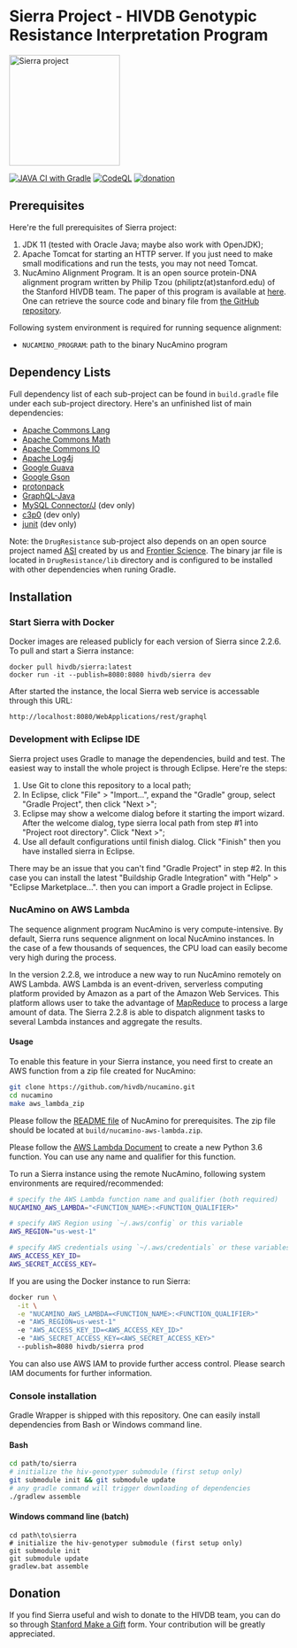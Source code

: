 # Sierra Project - HIVDB Genotypic Resistance Interpretation Program

<img alt="Sierra project" src="https://cms.hivdb.org/prod/images/slide-sierra.png" width="200">

[![JAVA CI with Gradle](https://github.com/hivdb/sierra/actions/workflows/gradle.yml/badge.svg)](https://github.com/hivdb/sierra/actions/workflows/gradle.yml)
[![CodeQL](https://github.com/hivdb/sierra/actions/workflows/codeql-analysis.yml/badge.svg)](https://github.com/hivdb/sierra/actions/workflows/codeql-analysis.yml)<!--
[![codecov](https://codecov.io/gh/hivdb/sierra/branch/master/graph/badge.svg)](https://codecov.io/gh/hivdb/sierra)-->
[![donation](https://img.shields.io/badge/Donate-Stanford_Giving-green.svg)][donation]

## Prerequisites

Here're the full prerequisites of Sierra project:

1. JDK 11 (tested with Oracle Java; maybe also work with OpenJDK);
2. Apache Tomcat for starting an HTTP server. If you just need to make small
   modifications and run the tests, you may not need Tomcat.
3. NucAmino Alignment Program. It is an open source protein-DNA alignment
   program written by Philip Tzou (philiptz(at)stanford.edu) of the Stanford
   HIVDB team. The paper of this program is available at
   [here][nucamino-paper]. One can retrieve the source code and binary file
   from [the GitHub repository][nucamino-github].

Following system environment is required for running sequence alignment:

- `NUCAMINO_PROGRAM`: path to the binary NucAmino program

## Dependency Lists

Full dependency list of each sub-project can be found in `build.gradle` file
under each sub-project directory. Here's an unfinished list of main
dependencies:

- [Apache Commons Lang][commons-lang]
- [Apache Commons Math][commons-math]
- [Apache Commons IO][commons-io]
- [Apache Log4j][log4j]
- [Google Guava][guava]
- [Google Gson][gson]
- [protonpack][protonpack]
- [GraphQL-Java][graphql-java]
- [MySQL Connector/J][connector-j] (dev only)
- [c3p0][c3p0] (dev only)
- [junit][junit] (dev only)

Note: the `DrugResistance` sub-project also depends on an open source project
named [ASI][asi-github] created by us and [Frontier Science][fstrf]. The
binary jar file is located in `DrugResistance/lib` directory and is configured
to be installed with other dependencies when runing Gradle.


## Installation

### Start Sierra with Docker

Docker images are released publicly for each version of Sierra since 2.2.6.
To pull and start a Sierra instance:

    docker pull hivdb/sierra:latest
    docker run -it --publish=8080:8080 hivdb/sierra dev

After started the instance, the local Sierra web service is accessable
through this URL:

    http://localhost:8080/WebApplications/rest/graphql

### Development with Eclipse IDE

Sierra project uses Gradle to manage the dependencies, build and test. The
easiest way to install the whole project is through Eclipse. Here're the steps:

1. Use Git to clone this repository to a local path;
2. In Eclipse, click "File" > "Import...", expand the "Gradle" group, select
   "Gradle Project", then click "Next >";
3. Eclipse may show a welcome dialog before it starting the import wizard.
   After the welcome dialog, type sierra local path from step #1 into
   "Project root directory". Click "Next >";
4. Use all default configurations until finish dialog. Click "Finish" then you
   have installed sierra in Eclipse.

There may be an issue that you can't find "Gradle Project" in step #2. In this
case you can install the latest "Buildship Gradle Integration" with "Help" >
"Eclipse Marketplace...". then you can import a Gradle project in Eclipse.

### NucAmino on AWS Lambda

The sequence alignment program NucAmino is very compute-intensive. By default,
Sierra runs sequence alignment on local NucAmino instances. In the case of a
few thousands of sequences, the CPU load can easily become very high during the
process.

In the version 2.2.8, we introduce a new way to run NucAmino remotely on AWS
Lambda. AWS Lambda is an event-driven, serverless computing platform provided
by Amazon as a part of the Amazon Web Services. This platform allows user to
take the advantage of [MapReduce](https://en.wikipedia.org/wiki/MapReduce) to
process a large amount of data. The Sierra 2.2.8 is able to dispatch alignment
tasks to several Lambda instances and aggregate the results.

#### Usage

To enable this feature in your Sierra instance, you need first to create an AWS
function from a zip file created for NucAmino:

```bash
git clone https://github.com/hivdb/nucamino.git
cd nucamino
make aws_lambda_zip
```

Please follow the [README file][nucamino-github] of NucAmino for prerequisites.
The zip file should be located at `build/nucamino-aws-lambda.zip`.

Please follow the [AWS Lambda Document][lambda-create] to create a new Python
3.6 function. You can use any name and qualifier for this function.

To run a Sierra instance using the remote NucAmino, following system
environments are required/recommended:

```bash
# specify the AWS Lambda function name and qualifier (both required)
NUCAMINO_AWS_LAMBDA="<FUNCTION_NAME>:<FUNCTION_QUALIFIER>"

# specify AWS Region using `~/.aws/config` or this variable
AWS_REGION="us-west-1"

# specify AWS credentials using `~/.aws/credentials` or these variables
AWS_ACCESS_KEY_ID=
AWS_SECRET_ACCESS_KEY=
```

If you are using the Docker instance to run Sierra:

```bash
docker run \
  -it \
  -e "NUCAMINO_AWS_LAMBDA=<FUNCTION_NAME>:<FUNCTION_QUALIFIER>"
  -e "AWS_REGION=us-west-1"
  -e "AWS_ACCESS_KEY_ID=<AWS_ACCESS_KEY_ID>"
  -e "AWS_SECRET_ACCESS_KEY=<AWS_SECRET_ACCESS_KEY>"
  --publish=8080 hivdb/sierra prod
```

You can also use AWS IAM to provide further access control. Please search
IAM documents for further information.

### Console installation

Gradle Wrapper is shipped with this repository. One can easily install
dependencies from Bash or Windows command line.

#### Bash

```bash
cd path/to/sierra
# initialize the hiv-genotyper submodule (first setup only)
git submodule init && git submodule update
# any gradle command will trigger downloading of dependencies
./gradlew assemble
```

#### Windows command line (batch)

```winbatch
cd path\to\sierra
# initialize the hiv-genotyper submodule (first setup only)
git submodule init
git submodule update
gradlew.bat assemble
```

## Donation

If you find Sierra useful and wish to donate to the HIVDB team, you can do
so through [Stanford Make a Gift][donation] form. Your contribution will be
greatly appreciated.


[nucamino-paper]: https://hivdb.stanford.edu/pages/pdf/Tzou.2017.BMCBioinformatics.pdf
[nucamino-github]: https://github.com/hivdb/nucamino
[deployment]: https://github.com/hivdb/hivdb-deployment
[gradle]: http://gradle.org/
[homebrew]: http://brew.sh/
[commons-lang]: https://commons.apache.org/proper/commons-lang/
[commons-math]: https://commons.apache.org/proper/commons-math/
[commons-io]: https://commons.apache.org/proper/commons-io/
[log4j]: http://logging.apache.org/log4j/
[connector-j]: https://dev.mysql.com/downloads/connector/j/
[guava]: https://github.com/google/guava
[c3p0]: http://www.mchange.com/projects/c3p0/
[gson]: https://github.com/google/gson
[protonpack]: https://github.com/poetix/protonpack
[junit]: http://junit.org/junit4/
[graphql-java]: https://github.com/graphql-java/graphql-java
[asi-github]: https://github.com/FrontierScience/asi_interpreter
[fstrf]: https://www.fstrf.org/
[donation]: https://give.stanford.edu/med/fund/?kwoDCFilter=KDC-469CVQ9&kwoDCPreselect=KDC-469CVQ9
[lambda-create]: https://docs.aws.amazon.com/lambda/latest/dg/get-started-create-function.html
